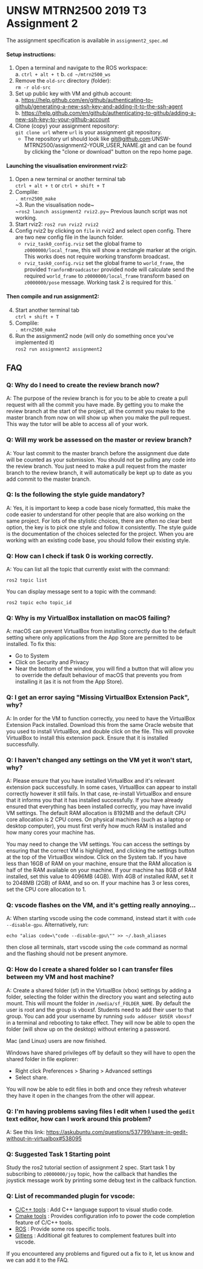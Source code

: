 # UNSW MTRN2500 2019 T3 Assignment 2

The assignment specification is available in `assignment2_spec.md`


#### Setup instructions:

1. Open a terminal and navigate to the ROS workspace:  
    a. `ctrl + alt + t`
    b. `cd ~/mtrn2500_ws`      
2. Remove the `old-src` directory (folder):  
     `rm -r old-src`  
3. Set up public key with VM and github account:  
    a. https://help.github.com/en/github/authenticating-to-github/generating-a-new-ssh-key-and-adding-it-to-the-ssh-agent  
    b. https://help.github.com/en/github/authenticating-to-github/adding-a-new-ssh-key-to-your-github-account  
4. Clone (copy) your assignment repository:  
    `git clone url` where `url` is your assignment git repository.  
    - The repository url should look like git@github.com:UNSW-MTRN2500/assignment2-YOUR_USER_NAME.git and can be found by clicking the "clone or download" button on the repo home page.

#### Launching the visualisation environment rviz2:  
1. Open a new terminal or another terminal tab  
    `ctrl + alt + t` or `ctrl + shift + T`  
2. Complile:  
    `. mtrn2500_make`  
~3. Run the visualisation node~  
~`ros2 launch assignment2 rviz2.py`~ 
 Previous launch script was not working. 
3. Start rviz2:
    `ros2 run rviz2 rviz2`
4. Config rviz2 by clicking on `file` in rviz2 and select open config. There are two new config file in the launch folder.
    * `rviz_task0_config.rviz` set the global frame to `z0000000/local_frame`, this will show a rectangle marker at the origin. This works does not require working transform broadcast.
    * `rviz_task0_config.rviz` set the global frame to `world_frame`, the provided `TranformBroadcaster` provided node will calculate send the required `world_frame` to `z0000000/local_frame` transform based on `z0000000/pose` message. Working task 2 is required for this.
`

#### Then compile and run assignment2:  
4. Start another terminal tab  
    `ctrl + shift + T`  
5. Complile:  
    `. mtrn2500_make`  
6. Run the assignment2 node (will only do something once you've implemented it)    
    `ros2 run assignment2 assignment2`

## FAQ

### Q: Why do I need to create the review branch now?
A: The purpose of the review branch is for you to be able to create a pull request with all the commit you have made. By getting you to make the review branch at the start of the project, all the commit you make to the master branch from now on will show up when you make the pull request. This way the tutor will be able to access all of your work.

### Q: Will my work be assessed on the master or review branch?
A: Your last commit to the master branch before the assignment due date will be counted as your submission. You should not be pulling any code into the review branch. You just need to make a pull request from the master branch to the review branch, it will automatically be kept up to date as you add commit to the master branch.

### Q: Is the following the style guide mandatory?
A: Yes, it is important to keep a code base nicely formatted, this make the code easier to understand for other people that are also working on the same project. For lots of the stylistic choices, there are often no clear best option, the key is to pick one style and follow it consistently. The style guide is the documentation of the choices selected for the project. When you are working with an existing code base, you should follow their existing style.

 ### Q: How can I check if task 0 is working correctly.
A: You can list all the topic that currently exist with the command:

`ros2 topic list`

You can display message sent to a topic with the command:

`ros2 topic echo topic_id`

### Q: Why is my VirtualBox installation on macOS failing?
A: macOS can prevent VirtualBox from installing correctly due to the default setting where only applications from the App Store are permitted to be installed. To fix this:

* Go to System
* Click on Security and Privacy
* Near the bottom of the window, you will find a button that will allow you to override the default behaviour of macOS that prevents you from installing it (as it is not from the App Store).

### Q: I get an error saying "Missing VirtualBox Extension Pack", why?
A: In order for the VM to function correctly, you need to have the VirtualBox Extension Pack installed. Download this from the same Oracle website that you used to install VirtualBox, and double click on the file. This will provoke VirtualBox to install this extension pack. Ensure that it is installed successfully.

 
### Q: I haven't changed any settings on the VM yet it won't start, why?
A: Please ensure that you have installed VirtualBox and it's relevant extension pack successfully. In some cases, VirtualBox can appear to install correctly however it still fails. In that case, re-install VirtualBox and ensure that it informs you that it has installed successfully. If you have already ensured that everything has been installed correctly, you may have invalid VM settings. The default RAM allocation is 8192MB and the default CPU core allocation is 2 CPU cores. On physical machines (such as a laptop or desktop computer), you must first verify how much RAM is installed and how many cores your machine has.

 
You may need to change the VM settings. You can access the settings by ensuring that the correct VM is highlighted, and clicking the settings button at the top of the VirtualBox window. Click on the System tab. If you have less than 16GB of RAM on your machine, ensure that the RAM allocation is half of the RAM available on your machine. If your machine has 8GB of RAM installed, set this value to 4096MB (4GB). With 4GB of installed RAM, set it to 2048MB (2GB) of RAM, and so on. If your machine has 3 or less cores, set the CPU core allocation to 1.

 ### Q: vscode flashes on the VM, and it's getting really annoying...
A: When starting vscode using the code command, instead start it with `code --disable-gpu`. Alternatively, run:

`echo "alias code=\"code --disable-gpu\"" >> ~/.bash_aliases`

then close all terminals, start vscode using the `code` command as normal and the flashing should not be present anymore.
 
### Q: How do I create a shared folder so I can transfer files between my VM and host machine?
A: Create a shared folder (sf) in the VirtualBox (vbox) settings by adding a folder, selecting the folder within the directory you want and selecting auto mount. This will mount the folder in `/media/sf_FOLDER_NAME`. By default the user is root and the group is vboxsf. Students need to add their user to that group. You can add your username by running `sudo adduser $USER vboxsf` in a terminal and rebooting to take effect. They will now be able to open the folder (will show up on the desktop) without entering a password.

Mac (and Linux) users are now finished.

Windows have shared privileges off by default so they will have to open the shared folder in file explorer:
	
* Right click Preferences > Sharing > Advanced settings
* Select share.

You will now be able to edit files in both and once they refresh whatever they have it open in the changes from the other will appear.

 

### Q: I'm having problems saving files I edit when I used the `gedit` text editor, how can I work around this problem?
A: See this link: https://askubuntu.com/questions/537799/save-in-gedit-without-in-virtualbox#538095

 
### Q: Suggested Task 1 Starting point
Study the ros2 tutorial section of assignment 2 spec. Start task 1 by subscribing to `z0000000/joy` topic, how the callback that handles the joystick message work by printing some debug text in the callback function.

### Q: List of recommanded plugin for vscode:

* [C/C++ tools](https://marketplace.visualstudio.com/items?itemName=ms-vscode.cpptools) : Add C++ language support to visual studio code.
* [Cmake tools](https://marketplace.visualstudio.com/items?itemName=vector-of-bool.cmake-tools) : Provides configuration info to power the code completion feature of C/C++ tools.
* [ROS](https://marketplace.visualstudio.com/items?itemName=ms-iot.vscode-ros) : Provide some ros specific tools.
* [Gitlens](https://marketplace.visualstudio.com/items?itemName=eamodio.gitlens) : Additional git features to complement features built into vscode.

If you encountered any problems and figured out a fix to it, let us know and we can add it to the FAQ.
